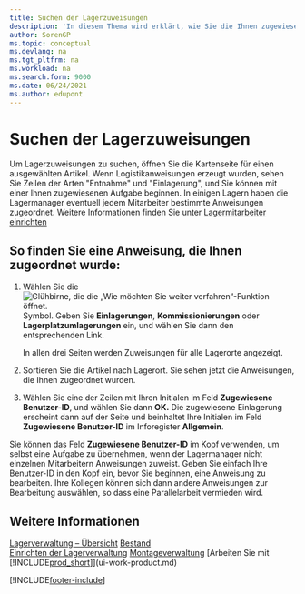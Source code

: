```yaml
---
title: Suchen der Lagerzuweisungen
description: 'In diesem Thema wird erklärt, wie Sie die Ihnen zugewiesenen Lager-Zuordnungen auf der Seite Elementkarte finden, wenn Anweisungen für Sie erstellt wurden.'
author: SorenGP
ms.topic: conceptual
ms.devlang: na
ms.tgt_pltfrm: na
ms.workload: na
ms.search.form: 9000
ms.date: 06/24/2021
ms.author: edupont
---
```

# Suchen der Lagerzuweisungen

Um Lagerzuweisungen zu suchen, öffnen Sie die Kartenseite für einen ausgewählten Artikel. Wenn Logistikanweisungen erzeugt wurden, sehen Sie Zeilen der Arten "Entnahme" und "Einlagerung", und Sie können mit einer Ihnen zugewiesenen Aufgabe beginnen. In einigen Lagern haben die Lagermanager eventuell jedem Mitarbeiter bestimmte Anweisungen zugeordnet. Weitere Informationen finden Sie unter [Lagermitarbeiter einrichten](warehouse-how-to-set-up-warehouse-employees.md)

## So finden Sie eine Anweisung, die Ihnen zugeordnet wurde:

1. Wählen Sie die ![Glühbirne, die die „Wie möchten Sie weiter verfahren“-Funktion öffnet.](media/ui-search/search_small.png "Wie möchten Sie weiter verfahren?") Symbol. Geben Sie **Einlagerungen**, **Kommissionierungen** oder **Lagerplatzumlagerungen** ein, und wählen Sie dann den entsprechenden Link.

    In allen drei Seiten werden Zuweisungen für alle Lagerorte angezeigt.  

2. Sortieren Sie die Artikel nach Lagerort. Sie sehen jetzt die Anweisungen, die Ihnen zugeordnet wurden.  
3. Wählen Sie eine der Zeilen mit Ihren Initialen im Feld **Zugewiesene Benutzer-ID**, und wählen Sie dann **OK.** Die zugewiesene Einlagerung erscheint dann auf der Seite und beinhaltet Ihre Initialen im Feld **Zugewiesene Benutzer-ID** im Inforegister **Allgemein**.  

Sie können das Feld **Zugewiesene Benutzer-ID** im Kopf verwenden, um selbst eine Aufgabe zu übernehmen, wenn der Lagermanager nicht einzelnen Mitarbeitern Anweisungen zuweist. Geben Sie einfach Ihre Benutzer-ID in den Kopf ein, bevor Sie beginnen, eine Anweisung zu bearbeiten. Ihre Kollegen können sich dann andere Anweisungen zur Bearbeitung auswählen, so dass eine Parallelarbeit vermieden wird.  

## Weitere Informationen

[Lagerverwaltung – Übersicht](design-details-warehouse-management.md)
[Bestand](inventory-manage-inventory.md)  
[Einrichten der Lagerverwaltung](warehouse-setup-warehouse.md) 
[Montageverwaltung](assembly-assemble-items.md)
[Arbeiten Sie mit [!INCLUDE[prod_short](includes/prod_short.md)]](ui-work-product.md) 


[!INCLUDE[footer-include](includes/footer-banner.md)]